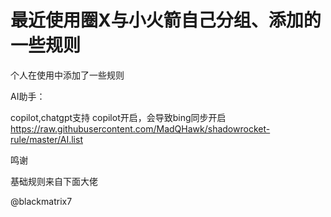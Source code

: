 # 最近使用圈X与小火箭自己分组、添加的一些规则
个人在使用中添加了一些规则

AI助手：

copilot,chatgpt支持
copilot开启，会导致bing同步开启
https://raw.githubusercontent.com/MadQHawk/shadowrocket-rule/master/AI.list

鸣谢

基础规则来自下面大佬

@blackmatrix7